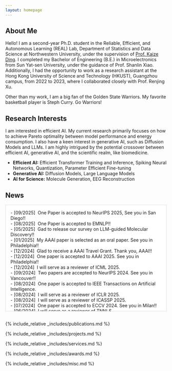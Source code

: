 ```yaml
---
layout: homepage
---
```


## About Me

Hello! I am a second-year Ph.D. student in the Reliable, Efficient, and Autonomous Learning (REAL) Lab, Department of Statistics and Data Science at Northwestern University, under the supervision of <a href="https://kaize0409.github.io/index.html" class="u-active-none u-border-none u-btn u-button-link u-button-style u-hover-none u-none u-text-palette-1-base u-btn-5">Prof. Kaize Ding</a>. I completed my Bachelor of Engineering (B.E.) in Microelectronics from Sun Yat-sen University, under the guidance of Prof. Shanlin Xiao. Additionally, I had the opportunity to work as a research assistant at the Hong Kong University of Science and Technology (HKUST), Guangzhou campus, from 2022 to 2023, where I collaborated closely with Prof. Renjing Xu.

Other than my work, I am a big fan of the Golden State Warriors. My favorite basketball player is Steph Curry. Go Warriors!

<!-- <span style="color:red">Currently seeking summer internships for 2024!</span> -->
<!-- <b><font color="#cc0000">Currently seeking summer internships for 2024!</font></b><br> -->

## Research Interests

I am interested in efficient AI. My current research primarily focuses on how to achieve Pareto optimality between model performance and energy consumption. I also have a keen interest in generative AI, such as Diffusion Models and LLMs. I am highly intrigued by the potential crossover between efficient AI, generative AI, and the scientific realm, like biomedicine.

- **Efficient AI:** Efficient Transformer Training and Inference, Spiking Neural Networks, Quantization, Parameter Efficient Fine-tuning
- **Generative AI:** Diffusion Models, Large Language Models
- **AI for Science:** Molecule Generation, EEG Reconstruction

## News
<div style="height:300px; overflow-y:auto; border:1px solid #ddd; padding:15px; margin-bottom:30px; background-color:#ffffff;">
- [09/2025] &nbsp;One Paper is accepted to NeurIPS 2025, See you in San Diego!!<br>
- [08/2025] &nbsp;One Paper is accepted to EMNLP!!<br>
- [05/2025] &nbsp;Gad to release our survey on LLM-guided Molecular Discovery!!<br>
- [01/2025] &nbsp;My AAAI paper is selected as an oral paper. See you in Philadelphia!!<br>
- [12/2024] &nbsp;Glad to receive a AAAI Travel Grant. Thank you, AAAI!!<br>
- [12/2024] &nbsp;One paper is accepted to AAAI 2025. See you in Philadelphia!!<br>
- [12/2024] &nbsp;I will serve as a reviewer of ICML 2025.<br>
- [09/2024] &nbsp;Two papers are accepted to NeurIPS 2024. See you in Vancouver!!<br>
- [08/2024] &nbsp;One paper is accepted to IEEE Transactions on Artificial Intelligence.<br>
- [08/2024] &nbsp;I will serve as a reviewer of ICLR 2025.<br>
- [08/2024] &nbsp;I will serve as a reviewer of ICASSP 2025.<br>
- [07/2024] &nbsp;One paper is accepted to ECCV 2024. See you in Milan!!<br>
- [06/2024] &nbsp;I will serve as a reviewer of TNNLS.<br>
- [06/2024] &nbsp;I will serve as a PC member of AAAI 2025.<br>
- [05/2024] &nbsp;I will serve as a reviewer of NeurIPS 2024.<br>
- [03/2024] &nbsp;Gave a talk at the Intel INRC lab.<br>
- [02/2024] &nbsp;My ICASSP paper is selected as an oral paper. See you in Seoul!!<br>
- [02/2024] &nbsp;I will serve as a reviewer of ECCV 2024.<br>
- [01/2024] &nbsp;I will serve as a reviewer of MM 2024.<br>
- [12/2023] &nbsp;One paper is accepted to ICASSP 2024.<br>
- [11/2023] &nbsp;I will serve as a reviewer of CVPR 2024.<br>
- [10/2023] &nbsp;One paper is accepted to WACV 2024.<br>
- [08/2023] &nbsp;I will serve as a PC member of AAAI 2024.<br>
- [07/2023] &nbsp;One paper is accepted to ICCV 2023.<br>
- [06/2022] &nbsp;One paper is accepted to DSAA 2022.
</div>

{% include_relative _includes/publications.md %}

{% include_relative _includes/projects.md %}

{% include_relative _includes/services.md %}

{% include_relative _includes/awards.md %}

{% include_relative _includes/misc.md %}
